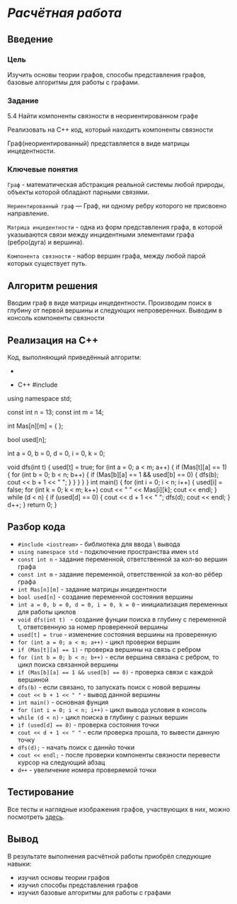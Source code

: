 # *Расчётная работа*
## Введение
### Цель
Изучить основы теории графов, способы представления графов, базовые алгоритмы для работы с графами.
### Задание
5.4 Найти компоненты связности в неориентированном графе

Реализовать на C++ код, который находитъ компоненты связности

Граф(неориентированный) представляется в виде матрицы инцедентности.
### Ключевые понятия
`Граф` - математическая абстракция реальной системы любой природы, объекты которой обладают парными связями.

`Нериентированный граф` — Граф, ни одному ребру которого не присвоено направление.

`Матрица инцедентности` - одна из форм представления графа, в которой указываются связи между инцидентными элементами графа (ребро(дуга) и вершина).

`Компонента связности` - набор вершин графа, между любой парой которых существует путь.
## Алгоритм решения
Вводим граф в виде матрицы инцедентности. Производим поиск в глубину от первой вершины и следующих непроверенных. Выводим в консоль компоненты связности
## Реализация на С++
Код, выполняющий приведённый алгоритм:
- ```C++
- C++
#include <iostream>

using namespace std;

const int n = 13;
const int m = 14;

int Mas[n][m] = { };

bool used[n];

int a = 0, b = 0, d = 0, i = 0, k = 0;

void dfs(int t) 
{
	used[t] = true;
	for (int a = 0; a < m; a++)
	{
		if (Mas[t][a] == 1)
		{
			for (int b = 0; b < n; b++)
			{
				if (Mas[b][a] == 1 && used[b] == 0)
				{
					dfs(b);
					cout << b + 1 << " ";
				}
			}
		}
	}
}
int main()
{
	for (int i = 0; i < n; i++)
	{
		used[i] = false;
		for (int k = 0; k < m; k++)
			cout << " " << Mas[i][k];
		cout << endl;
	}
	while (d < n)
	{
		if (used[d] == 0)
		{
			cout << d + 1 << " ";
			dfs(d);
			cout << endl;
		}
		d++;
	}
	return 0;
}

## Разбор кода
- `#include <iostream>` - библиотека для ввода \ вывода
- `using namespace std` - подключение пространства имен `std`
- `const int n` - задание переменной, ответственной за кол-во вершин графа
- `const int m` - задание переменной, ответственной за кол-во рёбер графа
- `int Mas[n][m]` - задание матрицы инцедентности
- `bool used[n]` - создание переменной состояния вершины
- `int a = 0, b = 0, d = 0, i = 0, k = 0` - инициализация переменных для работы циклов
- `void dfs(int t) ` -  создание фунции поиска в глубину с переменной t, ответсвенную за номер проверенной вершины
- `used[t] = true` - изменение состояния вершины на проверенную
- `for (int a = 0; a < m; a++)` - цикл проверки вершин
- `if (Mas[t][a] == 1)` - проверка вершины на связь с ребром
- `for (int b = 0; b < n; b++)` - если вершина связана с ребром, то цикл поиска связанной вершины
- `if (Mas[b][a] == 1 && used[b] == 0)` - проверка связи с каждой вершиной
- `dfs(b)` - если связано, то запускать поиск с новой вершины
- `cout << b + 1 << " "` - вывод данной вершины
- `int main()` - основная фунция
- `for (int i = 0; i < n; i++)` - цикл вывода условия в консоль
- `while (d < n)` - цикл поиска в глубину с разных вершин
- `if (used[d] == 0)` - проверка состояния точки
- `cout << d + 1 << " "` - если проверка прошла, то вывести данную точку
- `dfs(d);` - начать поиск с даннйо точки
- `cout << endl;` - после проверки компоненты связности перевести курсор на следующий абзац
- `d++` - увеличение номера проверяемой точки 

## Тестирование
Все тесты и наглядные изображения графов, участвующих в них, можно посмотреть [здесь](https://github.com/iis-32170x/RPIIS/tree/%D0%90%D0%B1%D1%80%D0%B0%D0%BC%D0%BE%D0%B2_%D0%94/PP/%D0%A2%D0%B5%D1%81%D1%82%D1%8B).
## Вывод
В результате выполнения расчётной работы приобрёл следующие навыки:

- изучил основы теории графов
- изучил способы представления графов
- изучил базовые алгоритмы для работы с графами
